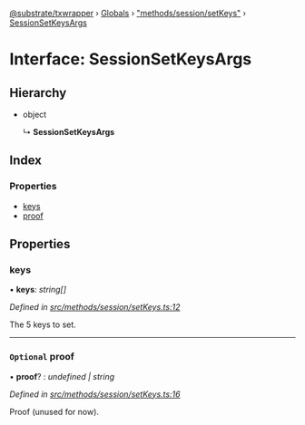 [@substrate/txwrapper](../README.md) › [Globals](../globals.md) › ["methods/session/setKeys"](../modules/_methods_session_setkeys_.md) › [SessionSetKeysArgs](_methods_session_setkeys_.sessionsetkeysargs.md)

# Interface: SessionSetKeysArgs

## Hierarchy

* object

  ↳ **SessionSetKeysArgs**

## Index

### Properties

* [keys](_methods_session_setkeys_.sessionsetkeysargs.md#keys)
* [proof](_methods_session_setkeys_.sessionsetkeysargs.md#optional-proof)

## Properties

###  keys

• **keys**: *string[]*

*Defined in [src/methods/session/setKeys.ts:12](https://github.com/paritytech/txwrapper/blob/2967ce5/src/methods/session/setKeys.ts#L12)*

The 5 keys to set.

___

### `Optional` proof

• **proof**? : *undefined | string*

*Defined in [src/methods/session/setKeys.ts:16](https://github.com/paritytech/txwrapper/blob/2967ce5/src/methods/session/setKeys.ts#L16)*

Proof (unused for now).
